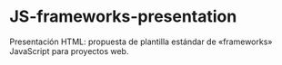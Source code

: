 JS-frameworks-presentation
==========================

Presentación HTML: propuesta de plantilla estándar de «frameworks» JavaScript para proyectos web.
